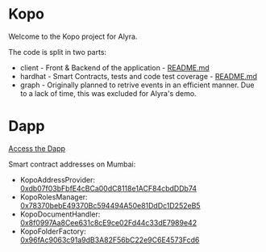 # Kopo

Welcome to the Kopo project for Alyra.

The code is split in two parts:

- client - Front & Backend of the application -
  [README.md](https://github.com/NicolasMilliard/kopo/blob/main/client/README.md)
- hardhat - Smart Contracts, tests and code test coverage -
  [README.md](https://github.com/NicolasMilliard/kopo/blob/main/hardhat/README.md)
- graph - Originally planned to retrive events in an efficient manner. Due to a lack of time, this was excluded for
  Alyra's demo.

# Dapp

[Access the Dapp](https://kopo.vercel.app/)

Smart contract addresses on Mumbai:

- KopoAddressProvider:
  [0xdb07f03bFbfE4cBCa00dC8118e1ACF84cbdDDb74](https://mumbai.polygonscan.com/address/0xdb07f03bFbfE4cBCa00dC8118e1ACF84cbdDDb74)
- KopoRolesManager:
  [0x78370bebE49370Bc594494A50e81DdDc1D252eB5](https://mumbai.polygonscan.com/address/0x78370bebE49370Bc594494A50e81DdDc1D252eB5)
- KopoDocumentHandler:
  [0x8f0997Aa8Cee631c8cE9ce02Fd44c33dE7989e42](https://mumbai.polygonscan.com/address/0x8f0997Aa8Cee631c8cE9ce02Fd44c33dE7989e42)
- KopoFolderFactory:
  [0x96fAc9063c91a9dB3A82F56bC22e9C6E4573Fcd6](https://mumbai.polygonscan.com/address/0x96fAc9063c91a9dB3A82F56bC22e9C6E4573Fcd6)
